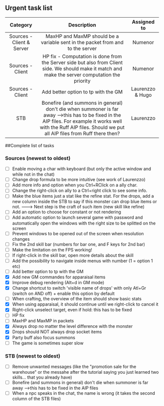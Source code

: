 <!---
Here is a link to know how to make this file nice and clean:
https://guides.github.com/features/mastering-markdown/

- [x] @mentions, #refs, [links](), **formatting**, and <del>tags</del> supported
- [x] list syntax required (any unordered or ordered list supported)
- [x] this is a complete item
- [ ] this is an incomplete item

Some inspiration can also be found here: https://raw.githubusercontent.com/dev-osrose/osIROSE-new/master/README.md
-->

## Urgent task list
|   Category   |   Description  |  Assigned to  |
|     :---:    |     :---:      |     :---:     |
| Sources - Client & Server       | MaxHP and MaxMP should be a variable sent in the packet from and to the server     | Numenor    |
| Sources - Client     | HP fix - Computation is done from the Server side but also from Client side. We should make it match and make the server computation the priority      | Numenor      |
| Sources - Client     | Add better option to tp with the GM       | Laurenzzo & Hugo      |
| STB     | Bonefire (and summons in general) don't die when summoner is far away -->this has to be fixed in the AIP files. For example it works well with the Ruff AIP files. Should we put all AIP files from Ruff there then?       | Laurenzzo      |




##Complete list of tasks
### Sources (newest to oldest)
- [ ] Enable moving a char with keyboard (but only the active window and while not in the chat)
- [ ] Change drop formula to be more intuitive (see work of Laurenzzo)
- [ ] Add more info and option when you Ctrl+RClick on a ally char.
- [ ] Change the right-click on ally to a Ctrl+right click to see some info.
- [ ] Make the blue items just a stat like the refine stat. For the drops, add a new column inside the STB to say if this monster can drop blue items or not. ---> Next step is the craft of such item (new skill like refine)
- [ ] Add an option to choose for constant or not rendering
- [ ] Add automatic option to launch several game with password and automatically open the windows with the right size to be splitted on the screen
- [ ] Prevent windows to be opened out of the screen when resolution changes
- [ ] Fix the 2nd skill bar (numbers for bar one, and F keys for 2nd bar)
- [ ] Make the limitation on the FPS working!
- [ ] If right-click in the skill bar, open more details about the skill
- [ ] Add the possibility to navigate inside menus with number (1 = option 1 etc)
- [ ] Add better option to tp with the GM
- [x] Add new GM commandes for apparaisal items
- [x] Improve debug rendering (Alt+d in GM mode)
- [x] Change shortcut to switch 'visible name of drops' with only Atl+Gr (switch on AND off) + enable this option by default
- [ ] When crafting, the overview of the item should show basic stats
- [x] When using apparaisal, it should continue until we right-click to cancel it
- [x] Right-click unselect target, even if hold: this has to be fixed
- [ ] HP fix
- [ ] MaxHP and MaxMP in packets
- [x] Always drop no matter the level difference with the monster
- [x] Drops should NOT always drop socket items
- [x] Party buff also focus summons
- [ ] The game is sometimes super slow

### STB (newest to oldest)
- [ ] Remove unwanted messages (like the "promotion sale for the warehouse" or the messahe after the tutorial saying you just learned two skills... that you already have)
- [ ] Bonefire (and summons in general) don't die when summoner is far away -->this has to be fixed in the AIP files
- [ ] When a npc speaks in the chat, the name is wrong (it takes the second column of the STB files)
